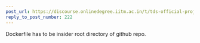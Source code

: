 ```yaml
---
post_url: https://discourse.onlinedegree.iitm.ac.in/t/tds-official-project1-discrepencies/171141/230
reply_to_post_number: 222
---
```

Dockerfile has to be insider root directory of github repo.